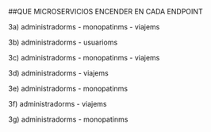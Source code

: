 ##QUE MICROSERVICIOS ENCENDER EN CADA ENDPOINT

3a) administradorms -
monopatinms -
viajems

3b) administradorms -
usuarioms

3c) administradorms -
monopatinms -
viajems

3d) administradorms - 
viajems

3e) administradorms -
monopatinms

3f) administradorms -
viajems

3g) administradorms -
monopatinms